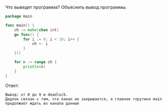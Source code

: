Что выведет программа? Объяснить вывод программы.

```go
package main

func main() {
	ch := make(chan int)
	go func() {
		for i := 0; i < 10; i++ {
			ch <- i
		}
	}()

	for n := range ch {
		println(n)
	}
}
```

Ответ:
```
Вывод: от 0 до 9 и deadlock. 
Дедлок связан с тем, что канал не закрывается, а главное горутина main продолжает ждать из канала данные

```
